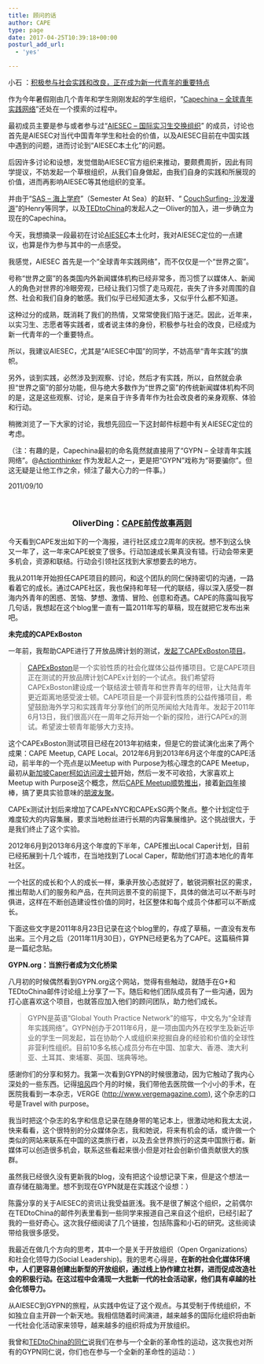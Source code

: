 ```yaml
---
title: 顾问的话
author: CAPE
type: page
date: 2017-04-25T10:39:18+00:00
posturl_add_url:
  - 'yes'

---
```

小石 ：<a href="http://www.simple-education.org/archives/35">积极参与社会实践和改良，正在成为新一代青年的重要特点</a>  

作为今年暑假刚由几个青年和学生刚刚发起的学生组织，“<a href="https://web.archive.org/web/20111110194212/http://capechina.org/">Capechina – 全球青年实践网络</a>”还处在一个摸索的过程中。

最初成员主要是参与或者参与过“<a href="https://web.archive.org/web/20111110194212/http://http//www.aiesec.cn">AIESEC – 国际实习生交换组织</a>” 的成员，讨论也首先是AIESEC对当代中国青年学生和社会的价值，以及AIESEC目前在中国实践中遇到的问题，进而讨论到“AIESEC本土化”的问题。
  
后因许多讨论和设想，发觉借助AIESEC官方组织来推动，要颇费周折，因此有同学提议，不妨发起一个草根组织，从我们自身做起，由我们自身的实践和所展现的价值，进而再影响AIESEC等其他组织的变革。
  
并由于“<a href="https://web.archive.org/web/20111110194212/http://www.semesteratsea.org/">SAS – 海上学府</a>”（Semester At Sea）的赵轩、“ <a href="https://web.archive.org/web/20111110194212/http://www.couchsurfing.org/">CouchSurfing- 沙发漫游</a>”的Henry等同学，以及<a href="https://web.archive.org/web/20111110194212/http://tedtochina.com/">TEDtoChina</a>的发起人之一Oliver的加入，进一步确立为现在的Capechina。
 
今天，我想摘录一段最初在讨论<a href="https://web.archive.org/web/20111110194212/http://http//www.aiesec.cn">AIESEC</a>本土化时，我对AIESEC定位的一点建议，也算是作为参与其中的一点感受。
  
我感觉，AIESEC 首先是一个“全球青年实践网络”，而不仅仅是一个“世界之窗”。
  
号称“世界之窗”的各类国内外新闻媒体机构已经非常多，而习惯了以媒体人、新闻人的角色对世界的冷眼旁观，已经让我们习惯了走马观花，丧失了许多对周围的自然、社会和我们自身的敏感。我们似乎已经知道太多，又似乎什么都不知道。
 
这种过分的成熟，既消耗了我们的热情，又常常使我们陷于迷茫。因此，近年来，以实习生、志愿者等实践者，或者说主体的身份，积极参与社会的改良，已经成为新一代青年的一个重要特点。
  
所以，我建议AIESEC，尤其是“AIESEC中国”的同学，不妨高举“青年实践”的旗帜。
  
另外，谈到实践，必然涉及到观察、讨论，然后才有实践，所以，自然就会承担“世界之窗”的部分功能，但与绝大多数作为“世界之窗”的传统新闻媒体机构不同的是，这是这些观察、讨论，是来自于许多青年作为社会改良者的亲身观察、体验和行动。
  
稍微浏览了一下大家的讨论，我想先回应一下这封邮件标题中有关AIESEC定位的考虑。
  
（注：有趣的是，Capechina最初的命名竟然就直接用了“GYPN – 全球青年实践网络”。@<a href="https://web.archive.org/web/20111110194212/http://weibo.com/chenluaihr">Actionthinker</a> 作为发起人之一，更是把“GYPN”戏称为“哥要骗你”。但这无疑是让他工作之余，倾注了最大心力的一件事。）
  
2011/09/10


&nbsp;

<h3 style="text-align: center;">
  <strong>OliverDing：<a href="http://swordi.com/2013/06/08/capexboston_gypn/">CAPE前传故事两则</a></strong>
</h3>

今天看到CAPE发出如下的一个海报，进行社区成立2周年的庆祝。想不到这么快又一年了，这一年来CAPE蜕变了很多。行动加速成长果真没有错。行动会带来更多机会，资源和联结。行动会引领社区找到大家想要去的地方。

我从2011年开始担任CAPE项目的顾问，和这个团队的同仁保持密切的沟通，一路看着它的成长。通过CAPE社区，我也保持和年轻一代的联结，得以深入感受一群海内外青年的困惑、苦恼、梦想、激情、冒险、创意和奇遇。CAPE的陈露叫我写几句话，我想起在这个blog里一直有一篇2011年写的草稿，现在就把它发布出来吧。

**未完成的CAPExBoston**

一年前，我帮助CAPE进行了开放品牌计划的测试，[发起了CAPExBoston项目][2]。

> [CAPExBoston][3]是一个实验性质的社会化媒体公益传播项目。它是CAPE项目正在测试的开放品牌计划CAPEx计划的一个试点。我们希望将CAPExBoston建设成一个联结波士顿青年和世界青年的纽带，让大陆青年更近距离地感受波士顿。CAPE项目是一个非营利性质的公益传播项目，希望鼓励海外学习和实践青年分享他们的所见所闻给大陆青年。发起于2011年6月13日，我们很高兴在一周年之际开始一个新的探险，进行CAPEx的测试。希望波士顿青年能够大力支持。

这个CAPExBoston测试项目已经在2013年初结束，但是它的尝试演化出来了两个成果：CAPE Meetup, CAPE Local。2012年6月到2013年6月这个年度的CAPE活动，前半年的一个亮点是以Meetup with Purpose为核心理念的CAPE Meetup，最初从[新加坡Caper柯如访问波士顿][4]开始，然后一发不可收拾，大家喜欢上Meetup with Purpose这个概念，然后[CAPE Meetup顺势推出][5]，接着[新四年][6]接棒，搞了更具实验意味的[朋波友聚][7]。

CAPEx测试计划后来增加了CAPExNYC和CAPExSG两个聚点。整个计划定位于难度较大的内容集展，要求当地粉丝进行长期的内容集展维护。这个挑战很大，于是我们终止了这个实验。

2012年6月到2013年6月这个年度的下半年，CAPE推出Local Caper计划，目前已经拓展到十几个城市，在当地找到了Local Caper，帮助他们打造本地化的青年社区。

一个社区的成长和个人的成长一样，秉承开放心态就好了，敏锐洞察社区的需求，推出帮助人们的服务和产品，在共同远景不变的前提下，具体的做法可以不断与时俱进，这样在不断创造建设性价值的同时，社区整体和每个成员个体都可以不断成长。

下面这些文字是2011年8月23日记录在这个blog里的，存成了草稿，一直没有发布出来。三个月之后（2011年11月30日），GYPN已经更名为了CAPE。这篇稿件算是一篇纪念贴。

**GYPN.org：当旅行者成为文化桥梁**

八月初的时候偶然看到GYPN.org这个网站，觉得有些触动，就随手在G+和TEDtoChina邮件讨论组上分享了一下。随后和他们团队成员有了一些沟通，因为打心底喜欢这个项目，也就答应加入他们的顾问团队，助力他们成长。

> GYPN是英语“Global Youth Practice Network”的缩写，中文名为“全球青年实践网络”。GYPN创办于2011年6月，是一项由国内外在校学生及新近毕业的学生一同发起，旨在协助个人或组织来挖掘自身的经验和价值的全球性非营利性组织。目前10多名核心成员分布在中国、加拿大、香港、澳大利亚、土耳其、柬埔寨、英国、瑞典等地。

感谢你们的分享和努力。我第一次看到GYPN的时候很激动，因为它触动了我内心深处的一些东西。记得[培风][9]四个月的时候，我们带他去医院做一个小小的手术，在医院我看到一本杂志，VERGE (http://www.vergemagazine.com), 这个杂志的口号是Travel with purpose。

我当时把这个杂志的名字和信息记录在随身带的笔记本上，很激动地和我太太说，快来看看，这个很特别的分众媒体杂志，我和她说，将来有机会的话，或许做一个类似的网站来联系在中国的这类旅行者，以及去全世界旅行的这类中国旅行者。新媒体可以创造很多机会，联系这些看起来很小但是对社会创新价值贡献很大的族群。

虽然我已经很久没有更新我的blog，没有把这个设想记录下来，但是这个想法一直存储在脑海里。想不到现在GYPN就是在实践这个设想：）

陈露分享的关于AIESEC的资讯让我受益匪浅。我不是很了解这个组织，之前偶尔在TEDtoChina的邮件列表里看到一些同学来报道自己来自这个组织，已经引起了我的一些好奇心。这次我仔细阅读了几个链接，包括陈露和小石的研究。这些阅读带给我很多感受。

我最近在做几个方向的思考，其中一个是关于开放组织（Open Organizations）和社会化领导力(Social Leadership)。我的思考心得是，**在新的社会化媒体环境中，人们更容易创建出新型的开放组织，通过线上协作建立社群，进而促成改造社会的积极行动。在这过程中会涌现一大批新一代的社会活动家，他们具有卓越的社会化领导力。**

从AIESEC到GYPN的旅程，从实践中佐证了这个观点。与其受制于传统组织，不如独立自主开辟一个新天地。我相信随着时间演进，越来越多的国际化组织将由新一代社会化活动家来领导，越来越多的组织将成为开放组织。

我曾和[TEDtoChina的同仁][10]说我们在参与一个全新的革命性的运动，这次我也对所有的GYPN同仁说，你们也在参与一个全新的革命性的运动：）

&nbsp;

 [1]: http://swordi.com/wp-content/uploads/2013/06/cape2013.jpg
 [2]: http://capexboston.com/?p=1
 [3]: http://capexboston.com/
 [4]: http://capexboston.com/?p=5
 [5]: http://capechina.org/category/cape-meetup/
 [6]: http://www.xinsinian.com/development/purposeparty/
 [7]: http://www.purposemeetup.com/
 [8]: http://swordi.com/wp-content/uploads/2013/06/cape1st_i-wish.png
 [9]: http://next.swordi.com/
 [10]: http://www.tedtochina.com/

